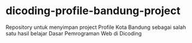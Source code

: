 # dicoding-profile-bandung-project
Repository untuk menyimpan project Profile Kota Bandung sebagai salah satu hasil belajar Dasar Pemrograman Web di Dicoding
